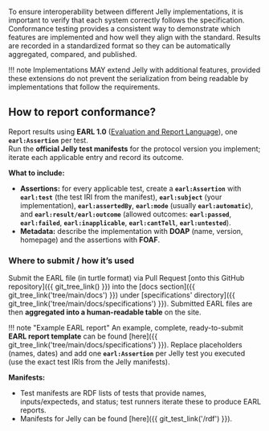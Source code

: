 To ensure interoperability between different Jelly implementations, it is important to verify that each system correctly follows the specification. Conformance testing provides a consistent way to demonstrate which features are implemented and how well they align with the standard. Results are recorded in a standardized format so they can be automatically aggregated, compared, and published.

!!! note
    Implementations MAY extend Jelly with additional features, provided these extensions do not prevent the serialization from being readable by implementations that follow the requirements.

## How to report conformance?

Report results using **EARL 1.0** ([Evaluation and Report Language](https://www.w3.org/WAI/standards-guidelines/earl/)), one **`earl:Assertion`** per test.  
Run the **official Jelly test manifests** for the protocol version you implement; iterate each applicable entry and record its outcome.  

**What to include:**  
- **Assertions:** for every applicable test, create a **`earl:Assertion`** with **`earl:test`** (the test IRI from the manifest), **`earl:subject`** (your implementation), **`earl:assertedBy`**, **`earl:mode`** (usually **`earl:automatic`**), and **`earl:result/earl:outcome`** (allowed outcomes: **`earl:passed`**, **`earl:failed`**, **`earl:inapplicable`**, **`earl:cantTell`**, **`earl:untested`**).    
- **Metadata:** describe the implementation with **DOAP** (name, version, homepage) and the assertions with **FOAF**.  

### Where to submit / how it’s used  

Submit the EARL file (in turtle format) via Pull Request [onto this GitHub repository]({{ git_tree_link() }}) into the [docs section]({{ git_tree_link('tree/main/docs') }}) under [specifications' directory]({{ git_tree_link('tree/main/docs/specifications') }}). Submitted EARL files are then **aggregated into a human-readable table** on the site.  

!!! note "Example EARL report"
    An example, complete, ready-to-submit **EARL report template** can be found [here]({{ git_tree_link('tree/main/docs/specifications') }}). Replace placeholders (names, dates) and add one **`earl:Assertion`** per Jelly test you executed (use the exact test IRIs from the Jelly manifests).   

**Manifests:**  
- Test manifests are RDF lists of tests that provide names, inputs/expecteds, and status; test runners iterate these to produce EARL reports.  
- Manifests for Jelly can be found [here]({{ git_test_link('/rdf') }}).
